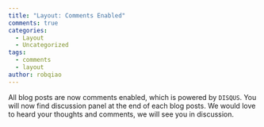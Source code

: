 ```yaml
---
title: "Layout: Comments Enabled"
comments: true
categories:
  - Layout
  - Uncategorized
tags:
  - comments
  - layout
author: robqiao
---
```


All blog posts are now comments enabled, which is powered by `DISQUS`. You will now find discussion panel at the end of each blog posts. We would love to heard your thoughts and comments, we will see you in discussion.
